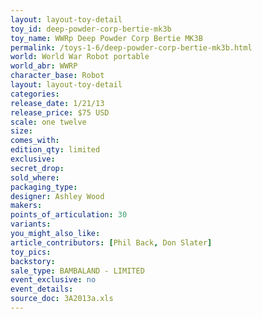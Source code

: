 ```yaml
---
layout: layout-toy-detail 
toy_id: deep-powder-corp-bertie-mk3b
toy_name: WWRp Deep Powder Corp Bertie MK3B
permalink: /toys-1-6/deep-powder-corp-bertie-mk3b.html
world: World War Robot portable
world_abr: WWRP
character_base: Robot
layout: layout-toy-detail
categories: 
release_date: 1/21/13
release_price: $75 USD
scale: one twelve
size: 
comes_with: 
edition_qty: limited
exclusive: 
secret_drop: 
sold_where: 
packaging_type: 
designer: Ashley Wood
makers: 
points_of_articulation: 30
variants: 
you_might_also_like: 
article_contributors: [Phil Back, Don Slater]
toy_pics: 
backstory: 
sale_type: BAMBALAND - LIMITED
event_exclusive: no
event_details: 
source_doc: 3A2013a.xls
---
```

